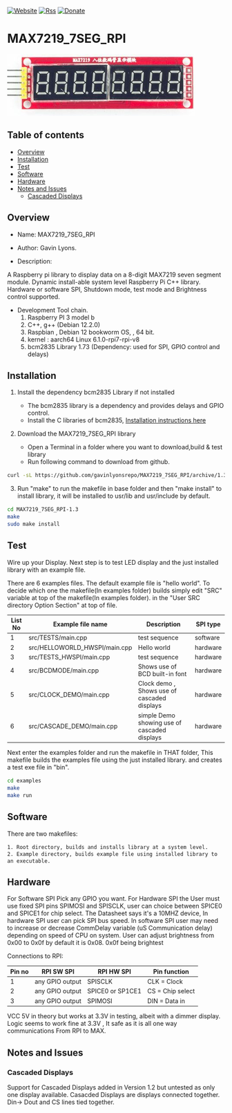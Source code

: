 [![Website](https://img.shields.io/badge/Website-Link-blue.svg)](https://gavinlyonsrepo.github.io/)  [![Rss](https://img.shields.io/badge/Subscribe-RSS-yellow.svg)](https://gavinlyonsrepo.github.io//feed.xml)  [![Donate](https://img.shields.io/badge/Donate-PayPal-green.svg)](https://www.paypal.com/paypalme/whitelight976)


# MAX7219_7SEG_RPI

![ max ](https://github.com/gavinlyonsrepo/MAX7219_7SEG_RPI/blob/main/extra/image/max.jpg)

## Table of contents

  * [Overview](#overview)
  * [Installation](#installation)
  * [Test](#test)
  * [Software](#software)
  * [Hardware](#hardware)
  * [Notes and Issues](#notes-and-issues)
	* [Cascaded Displays](#cascaded-displays)


## Overview

* Name: MAX7219_7SEG_RPI
* Author: Gavin Lyons.

* Description:

A Raspberry pi library to display data on a 8-digit MAX7219 seven segment module.
Dynamic install-able system level Raspberry Pi C++ library.
Hardware or software SPI, Shutdown mode, test mode and Brightness control supported.

* Development Tool chain.
	1. Raspberry PI 3 model b
	2. C++, g++ (Debian 12.2.0) 
	3. Raspbian , Debian 12 bookworm OS, , 64 bit.
	4. kernel : aarch64 Linux 6.1.0-rpi7-rpi-v8
	5. bcm2835 Library 1.73 (Dependency: used for SPI, GPIO control and delays)

## Installation

1. Install the dependency bcm2835 Library if not installed
	* The bcm2835 library is a dependency and provides delays and GPIO control.
	* Install the C libraries of bcm2835, [Installation instructions here](http://www.airspayce.com/mikem/bcm2835/)

2. Download the MAX7219_7SEG_RPI library
	* Open a Terminal in a folder where you want to download,build & test library
	* Run following command to download from github.

```sh
curl -sL https://github.com/gavinlyonsrepo/MAX7219_7SEG_RPI/archive/1.3.tar.gz | tar xz
```

3. Run "make" to run the makefile in base folder and then  "make install" to install library, it will be
    installed to usr/lib and usr/include by default.

```sh
cd MAX7219_7SEG_RPI-1.3
make
sudo make install
```

## Test

Wire up your Display.
Next step is to test LED display and the just installed library with an example file.

There are 6 examples files. The default example file is  "hello world".
To decide which one the makefile(In examples folder) builds simply edit "SRC" variable
at top of the makefile(In examples folder). 
in the "User SRC directory Option Section" at top of file.

| List No | Example file name  | Description | SPI type |
| ------ | ------ |   ------ | ----- |
| 1 | src/TESTS/main.cpp |  test sequence  | software |
| 2 | src/HELLOWORLD_HWSPI/main.cpp | Hello world | hardware |
| 3 | src/TESTS_HWSPI/main.cpp |  test sequence  | hardware |
| 4 | src/BCDMODE/main.cpp | Shows use of BCD built-in font  | hardware |
| 5 | src/CLOCK_DEMO/main.cpp |  Clock demo , Shows use of cascaded displays | hardware |
| 6 | src/CASCADE_DEMO/main.cpp | simple Demo showing use of cascaded displays | hardware |

Next enter the examples folder and run the makefile in THAT folder,
This makefile builds the examples file using the just installed library.
and creates a test exe file in "bin".

```sh
cd examples
make
make run
```

## Software

There are two makefiles:

    1. Root directory, builds and installs library at a system level.
    2. Example directory, builds example file using installed library to an executable.

## Hardware

For Software SPI Pick any GPIO you want.
For Hardware SPI the User must use fixed SPI pins SPIMOSI and SPISCLK, user can choice between SPICE0 and SPICE1 
for chip select. The Datasheet says it's a 10MHZ device, In hardware SPI user can pick SPI bus speed.
In software SPI user may need to increase or decrease CommDelay variable (uS Communication delay) depending on speed 
of CPU on system. User can adjust brightness from 0x00 to 0x0f by default it is 0x08. 0x0f being brightest
 
Connections to RPI:

| Pin no  | RPI SW SPI | RPI HW SPI  | Pin function |
| --- | --- | --- | --- |
| 1 | any GPIO output | SPISCLK |  CLK = Clock |
| 2 | any GPIO output | SPICE0 or SP1CE1 | CS = Chip select |
| 3 | any GPIO output | SPIMOSI |  DIN = Data in |


VCC 5V in theory but works at 3.3V in testing, albeit with a dimmer display.
Logic seems to work fine at 3.3V , It safe as it is all one way communications
From RPI to MAX.


## Notes and Issues

### Cascaded Displays

Support for Cascaded Displays added in Version 1.2 but untested as only one display available.
Casacded Displays are displays connected together. Din-> Dout and CS lines tied together.

